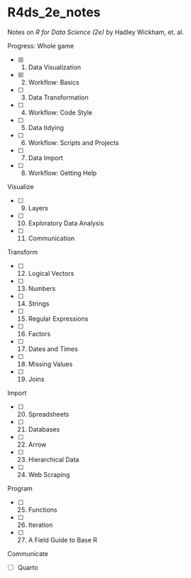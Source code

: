# R4ds_2e_notes
Notes on *R for Data Science (2e)* by Hadley Wickham, et. al.

Progress:
Whole game
- [x] 1. Data Visualization
- [x] 2. Workflow: Basics
- [ ] 3. Data Transformation
- [ ] 4. Workflow: Code Style
- [ ] 5. Data tidying
- [ ] 6. Workflow: Scripts and Projects
- [ ] 7. Data Import
- [ ] 8. Workflow: Getting Help

Visualize
- [ ] 9. Layers
- [ ] 10. Exploratory Data Analysis
- [ ] 11. Communication

Transform
- [ ] 12. Logical Vectors
- [ ] 13. Numbers
- [ ] 14. Strings
- [ ] 15. Regular Expressions
- [ ] 16. Factors
- [ ] 17. Dates and Times
- [ ] 18. Missing Values
- [ ] 19. Joins

Import
- [ ] 20. Spreadsheets
- [ ] 21. Databases
- [ ] 22. Arrow
- [ ] 23. Hierarchical Data
- [ ] 24. Web Scraping

Program
- [ ] 25. Functions
- [ ] 26. Iteration
- [ ] 27. A Field Guide to Base R

Communicate
- [ ] Quarto
